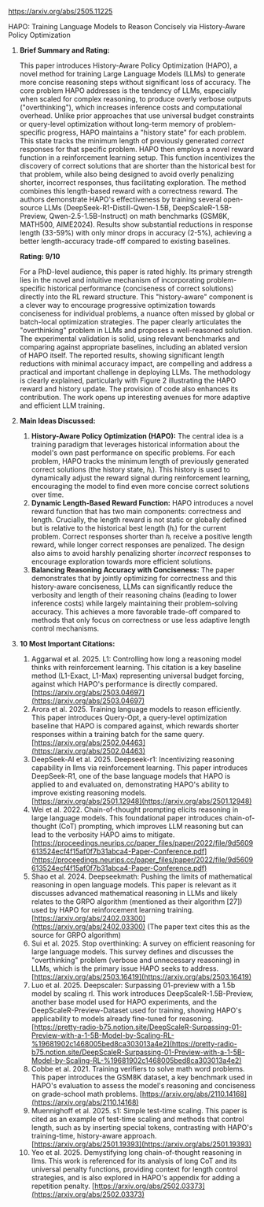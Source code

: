 https://arxiv.org/abs/2505.11225

HAPO: Training Language Models to Reason Concisely via History-Aware Policy Optimization

1.  **Brief Summary and Rating:**

    This paper introduces History-Aware Policy Optimization (HAPO), a novel method for training Large Language Models (LLMs) to generate more concise reasoning steps without significant loss of accuracy. The core problem HAPO addresses is the tendency of LLMs, especially when scaled for complex reasoning, to produce overly verbose outputs ("overthinking"), which increases inference costs and computational overhead. Unlike prior approaches that use universal budget constraints or query-level optimization without long-term memory of problem-specific progress, HAPO maintains a "history state" for each problem. This state tracks the minimum length of previously generated *correct* responses for that specific problem. HAPO then employs a novel reward function in a reinforcement learning setup. This function incentivizes the discovery of correct solutions that are shorter than the historical best for that problem, while also being designed to avoid overly penalizing shorter, incorrect responses, thus facilitating exploration. The method combines this length-based reward with a correctness reward. The authors demonstrate HAPO's effectiveness by training several open-source LLMs (DeepSeek-R1-Distill-Qwen-1.5B, DeepScaleR-1.5B-Preview, Qwen-2.5-1.5B-Instruct) on math benchmarks (GSM8K, MATH500, AIME2024). Results show substantial reductions in response length (33-59%) with only minor drops in accuracy (2-5%), achieving a better length-accuracy trade-off compared to existing baselines.

    **Rating: 9/10**

    For a PhD-level audience, this paper is rated highly. Its primary strength lies in the novel and intuitive mechanism of incorporating problem-specific historical performance (conciseness of correct solutions) directly into the RL reward structure. This "history-aware" component is a clever way to encourage progressive optimization towards conciseness for individual problems, a nuance often missed by global or batch-local optimization strategies. The paper clearly articulates the "overthinking" problem in LLMs and proposes a well-reasoned solution. The experimental validation is solid, using relevant benchmarks and comparing against appropriate baselines, including an ablated version of HAPO itself. The reported results, showing significant length reductions with minimal accuracy impact, are compelling and address a practical and important challenge in deploying LLMs. The methodology is clearly explained, particularly with Figure 2 illustrating the HAPO reward and history update. The provision of code also enhances its contribution. The work opens up interesting avenues for more adaptive and efficient LLM training.

2.  **Main Ideas Discussed:**

    1.  **History-Aware Policy Optimization (HAPO):** The central idea is a training paradigm that leverages historical information about the model's own past performance on specific problems. For each problem, HAPO tracks the minimum length of previously generated correct solutions (the history state, *hᵢ*). This history is used to dynamically adjust the reward signal during reinforcement learning, encouraging the model to find even more concise correct solutions over time.
    2.  **Dynamic Length-Based Reward Function:** HAPO introduces a novel reward function that has two main components: correctness and length. Crucially, the length reward is not static or globally defined but is relative to the historical best length (*hᵢ*) for the current problem. Correct responses shorter than *hᵢ* receive a positive length reward, while longer correct responses are penalized. The design also aims to avoid harshly penalizing shorter *incorrect* responses to encourage exploration towards more efficient solutions.
    3.  **Balancing Reasoning Accuracy with Conciseness:** The paper demonstrates that by jointly optimizing for correctness and this history-aware conciseness, LLMs can significantly reduce the verbosity and length of their reasoning chains (leading to lower inference costs) while largely maintaining their problem-solving accuracy. This achieves a more favorable trade-off compared to methods that only focus on correctness or use less adaptive length control mechanisms.

3.  **10 Most Important Citations:**

    1.  Aggarwal et al. 2025. L1: Controlling how long a reasoning model thinks with reinforcement learning. This citation is a key baseline method (L1-Exact, L1-Max) representing universal budget forcing, against which HAPO's performance is directly compared. [https://arxiv.org/abs/2503.04697](https://arxiv.org/abs/2503.04697)
    2.  Arora et al. 2025. Training language models to reason efficiently. This paper introduces Query-Opt, a query-level optimization baseline that HAPO is compared against, which rewards shorter responses within a training batch for the same query. [https://arxiv.org/abs/2502.04463](https://arxiv.org/abs/2502.04463)
    3.  DeepSeek-AI et al. 2025. Deepseek-r1: Incentivizing reasoning capability in llms via reinforcement learning. This paper introduces DeepSeek-R1, one of the base language models that HAPO is applied to and evaluated on, demonstrating HAPO's ability to improve existing reasoning models. [https://arxiv.org/abs/2501.12948](https://arxiv.org/abs/2501.12948)
    4.  Wei et al. 2022. Chain-of-thought prompting elicits reasoning in large language models. This foundational paper introduces chain-of-thought (CoT) prompting, which improves LLM reasoning but can lead to the verbosity HAPO aims to mitigate. [https://proceedings.neurips.cc/paper_files/paper/2022/file/9d5609613524ecf4f15af0f7b31abca4-Paper-Conference.pdf](https://proceedings.neurips.cc/paper_files/paper/2022/file/9d5609613524ecf4f15af0f7b31abca4-Paper-Conference.pdf)
    5.  Shao et al. 2024. Deepseekmath: Pushing the limits of mathematical reasoning in open language models. This paper is relevant as it discusses advanced mathematical reasoning in LLMs and likely relates to the GRPO algorithm (mentioned as their algorithm [27]) used by HAPO for reinforcement learning training. [https://arxiv.org/abs/2402.03300](https://arxiv.org/abs/2402.03300) (The paper text cites this as the source for GRPO algorithm)
    6.  Sui et al. 2025. Stop overthinking: A survey on efficient reasoning for large language models. This survey defines and discusses the "overthinking" problem (verbose and unnecessary reasoning) in LLMs, which is the primary issue HAPO seeks to address. [https://arxiv.org/abs/2503.16419](https://arxiv.org/abs/2503.16419)
    7.  Luo et al. 2025. Deepscaler: Surpassing 01-preview with a 1.5b model by scaling rl. This work introduces DeepScaleR-1.5B-Preview, another base model used for HAPO experiments, and the DeepScaleR-Preview-Dataset used for training, showing HAPO's applicability to models already fine-tuned for reasoning. [https://pretty-radio-b75.notion.site/DeepScaleR-Surpassing-01-Preview-with-a-1-5B-Model-by-Scaling-RL-%19681902c1468005bed8ca303013a4e2](https://pretty-radio-b75.notion.site/DeepScaleR-Surpassing-01-Preview-with-a-1-5B-Model-by-Scaling-RL-%19681902c1468005bed8ca303013a4e2)
    8.  Cobbe et al. 2021. Training verifiers to solve math word problems. This paper introduces the GSM8K dataset, a key benchmark used in HAPO's evaluation to assess the model's reasoning and conciseness on grade-school math problems. [https://arxiv.org/abs/2110.14168](https://arxiv.org/abs/2110.14168)
    9.  Muennighoff et al. 2025. s1: Simple test-time scaling. This paper is cited as an example of test-time scaling and methods that control length, such as by inserting special tokens, contrasting with HAPO's training-time, history-aware approach. [https://arxiv.org/abs/2501.19393](https://arxiv.org/abs/2501.19393)
    10. Yeo et al. 2025. Demystifying long chain-of-thought reasoning in llms. This work is referenced for its analysis of long CoT and its universal penalty functions, providing context for length control strategies, and is also explored in HAPO's appendix for adding a repetition penalty. [https://arxiv.org/abs/2502.03373](https://arxiv.org/abs/2502.03373)
